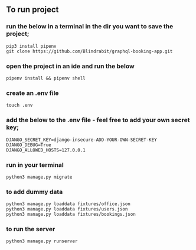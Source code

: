 ## To run project


### run the below in a terminal in the dir you want to save the project;

```
pip3 install pipenv
git clone https://github.com/Blindrabit/graphql-booking-app.git
```
### open the project in an ide and run the below

```
pipenv install && pipenv shell
```

### create an .env file
```
touch .env
```

### add the below to the .env file - feel free to add your own secret key;

```
DJANGO_SECRET_KEY=django-insecure-ADD-YOUR-OWN-SECRET-KEY
DJANGO_DEBUG=True
DJANGO_ALLOWED_HOSTS=127.0.0.1
```

### run in your terminal
```
python3 manage.py migrate 
```
### to add dummy data

```
python3 manage.py loaddata fixtures/office.json
python3 manage.py loaddata fixtures/users.json
python3 manage.py loaddata fixtures/bookings.json
```
### to run the server

```
python3 manage.py runserver
```

